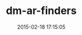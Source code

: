 ---
layout: post
title:  "dm-ar-finders"
repo:   "datamapper/dm-ar-finders"
date:   2015-02-18 17:15:05
gemurl: http://github.com/datamapper/dm-ar-finders
---